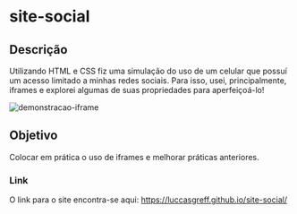 # site-social

## Descrição
Utilizando HTML e CSS fiz uma simulação do uso de um celular que possuí um acesso limitado a minhas redes sociais. Para isso, usei, principalmente, iframes e explorei algumas de suas propriedades para aperfeiçoá-lo!

![demonstracao-iframe](https://github.com/luccasgreff/site-social/blob/main/gif/iframe-gif.gif)

## Objetivo
Colocar em prática o uso de iframes e melhorar práticas anteriores.

### Link
O link para o site encontra-se aqui: https://luccasgreff.github.io/site-social/



 
